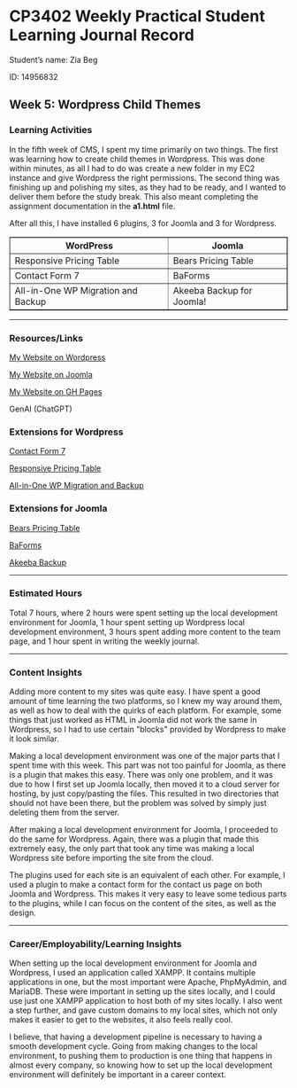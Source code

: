 # CP3402 Weekly Practical Student Learning Journal Record
Student’s name: Zia Beg

ID: 14956832

## Week 5: Wordpress Child Themes

### Learning Activities

In the fifth week of CMS, I spent my time primarily on two things. The first was learning how to create child themes in Wordpress. This was done within minutes, as all I had to do was create a new folder in my EC2 instance and give Wordpress the right permissions. The second thing was finishing up and polishing my sites, as they had to be ready, and I wanted to deliver them before the study break. This also meant completing the assignment documentation in the **a1.html** file.

After all this, I have installed 6 plugins, 3 for Joomla and 3 for Wordpress.

<table border="1" cellspacing="0" cellpadding="6">
  <tr>
    <th>WordPress</th>
    <th>Joomla</th>
  </tr>
  <tr>
    <td>Responsive Pricing Table</td>
    <td>Bears Pricing Table</td>
  </tr>
  <tr>
    <td>Contact Form 7</td>
    <td>BaForms</td>
  </tr>
  <tr>
    <td>All-in-One WP Migration and Backup</td>
    <td>Akeeba Backup for Joomla!</td>
  </tr>
</table>

---

### Resources/Links

[My Website on Wordpress](http://3.104.36.206/)

[My Website on Joomla](http://cabacuramanagementteam.joomla.com/)

[My Website on GH Pages](https://s235124.github.io/startupAssignment1)

GenAI (ChatGPT)

### Extensions for Wordpress

[Contact Form 7](https://wordpress.org/plugins/contact-form-7/)

[Responsive Pricing Table](https://wordpress.org/plugins/dk-pricr-responsive-pricing-table/)

[All-in-One WP Migration and Backup](https://wordpress.org/plugins/all-in-one-wp-migration/)

### Extensions for Joomla

[Bears Pricing Table](https://github.com/N6REJ/mod_bears_pricing_tables/releases/)

[BaForms](https://www.balbooa.com/joomla-forms)

[Akeeba Backup](https://www.akeeba.com/products/akeeba-backup.html)

---

### Estimated Hours

Total 7 hours, where 2 hours were spent setting up the local development environment for Joomla, 1 hour spent setting up Wordpress local development environment, 3 hours spent adding more content to the team page, and 1 hour spent in writing the weekly journal.

---

### Content Insights

Adding more content to my sites was quite easy. I have spent a good amount of time learning the two platforms, so I knew my way around them, as well as how to deal with the quirks of each platform. For example, some things that just worked as HTML in Joomla did not work the same in Wordpress, so I had to use certain "blocks" provided by Wordpress to make it look similar.

Making a local development environment was one of the major parts that I spent time with this week. This part was not too painful for Joomla, as there is a plugin that makes this easy. There was only one problem, and it was due to how I first set up Joomla locally, then moved it to a cloud server for hosting, by just copy/pasting the files. This resulted in two directories that should not have been there, but the problem was solved by simply just deleting them from the server.

After making a local development environment for Joomla, I proceeded to do the same for Wordpress. Again, there was a plugin that made this extremely easy, the only part that took any time was making a local Wordpress site before importing the site from the cloud.

The plugins used for each site is an equivalent of each other. For example, I used a plugin to make a contact form for the contact us page on both Joomla and Wordpress. This makes it very easy to leave some tedious parts to the plugins, while I can focus on the content of the sites, as well as the design.

---

### Career/Employability/Learning Insights

When setting up the local development environment for Joomla and Wordpress, I used an application called XAMPP. It contains multiple applications in one, but the most important were Apache, PhpMyAdmin, and MariaDB. These were important in setting up the sites locally, and I could use just one XAMPP application to host both of my sites locally. I also went a step further, and gave custom domains to my local sites, which not only makes it easier to get to the websites, it also feels really cool.

I believe, that having a development pipeline is necessary to having a smooth development cycle. Going from making changes to the local environment, to pushing them to production is one thing that happens in almost every company, so knowing how to set up the local development environment will definitely be important in a career context.